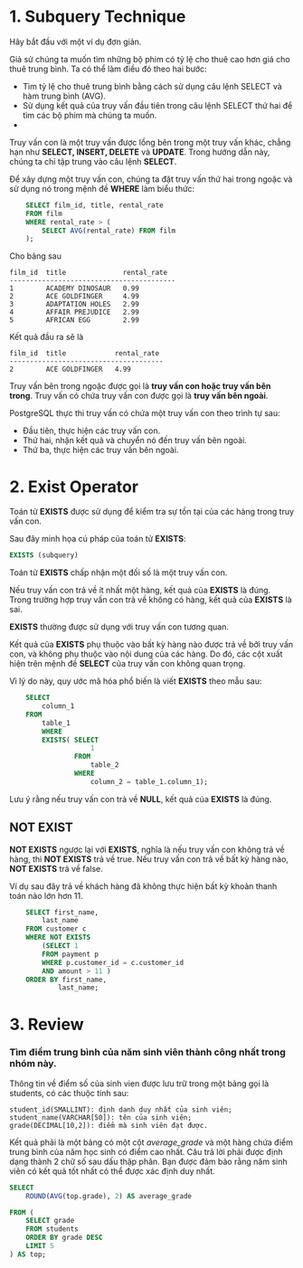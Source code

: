 # 1. Subquery Technique

Hãy bắt đầu với một ví dụ đơn giản.

Giả sử chúng ta muốn tìm những bộ phim có tỷ lệ cho thuê cao hơn giá cho thuê trung bình. Ta có thể làm điều đó theo hai bước:
- Tìm tỷ lệ cho thuê trung bình bằng cách sử dụng câu lệnh SELECT và hàm trung bình (AVG).
- Sử dụng kết quả của truy vấn đầu tiên trong câu lệnh SELECT thứ hai để tìm các bộ phim mà chúng ta muốn.
- 
Truy vấn con là một truy vấn được lồng bên trong một truy vấn khác, chẳng hạn như **SELECT, INSERT, DELETE** và **UPDATE**. Trong hướng dẫn này, chúng ta chỉ tập trung vào câu lệnh **SELECT**.

Để xây dựng một truy vấn con, chúng ta đặt truy vấn thứ hai trong ngoặc và sử dụng nó trong mệnh đề **WHERE** làm biểu thức:
```sql
    SELECT film_id, title, rental_rate
    FROM film
    WHERE rental_rate > (
        SELECT AVG(rental_rate) FROM film
    );
```
Cho bảng sau
```
film_id  title              rental_rate
-----------------------------------------
1        ACADEMY DINOSAUR   0.99
2        ACE GOLDFINGER     4.99
3        ADAPTATION HOLES   2.99
4        AFFAIR PREJUDICE   2.99
5        AFRICAN EGG        2.99
```
Kết quả đầu ra sẽ là
```
film_id  title            rental_rate
--------------------------------------
2        ACE GOLDFINGER   4.99
```

Truy vấn bên trong ngoặc được gọi là **truy vấn con hoặc truy vấn bên trong**. 
Truy vấn có chứa truy vấn con được gọi là **truy vấn bên ngoài**.

PostgreSQL thực thi truy vấn có chứa một truy vấn con theo trình tự sau:
- Đầu tiên, thực hiện các truy vấn con.
- Thứ hai, nhận kết quả và chuyển nó đến truy vấn bên ngoài.
- Thứ ba, thực hiện các truy vấn bên ngoài.

# 2. Exist Operator

Toán tử **EXISTS** được sử dụng để kiểm tra sự tồn tại của các hàng trong truy vấn con.

Sau đây minh họa cú pháp của toán tử **EXISTS**:
```sql
EXISTS (subquery)
```
Toán tử **EXISTS** chấp nhận một đối số là một truy vấn con.

Nếu truy vấn con trả về ít nhất một hàng, kết quả của **EXISTS** là đúng. Trong trường hợp truy vấn con trả về không có hàng, kết quả của **EXISTS** là sai.

**EXISTS** thường được sử dụng với truy vấn con tương quan.

Kết quả của **EXISTS** phụ thuộc vào bất kỳ hàng nào được trả về bởi truy vấn con, và không phụ thuộc vào nội dung của các hàng. Do đó, các cột xuất hiện trên mệnh đề **SELECT** của truy vấn con không quan trọng.

Vì lý do này, quy ước mã hóa phổ biến là viết **EXISTS** theo mẫu sau:
```sql
    SELECT 
        column_1 
    FROM 
        table_1
        WHERE 
        EXISTS( SELECT 
                    1 
                FROM 
                    table_2 
                WHERE 
                    column_2 = table_1.column_1);
```
Lưu ý rằng nếu truy vấn con trả về **NULL**, kết quả của **EXISTS** là đúng.

## NOT EXIST
**NOT EXISTS** ngược lại với **EXISTS**, nghĩa là nếu truy vấn con không trả về hàng, thì **NOT EXISTS** trả về true. Nếu truy vấn con trả về bất kỳ hàng nào, **NOT EXISTS** trả về false.

Ví dụ sau đây trả về khách hàng đã không thực hiện bất kỳ khoản thanh toán nào lớn hơn 11.
```sql
    SELECT first_name,
        last_name
    FROM customer c
    WHERE NOT EXISTS
        (SELECT 1
        FROM payment p
        WHERE p.customer_id = c.customer_id
        AND amount > 11 )
    ORDER BY first_name,
            last_name;
```

# 3. Review
### Tìm điểm trung bình của năm sinh viên thành công nhất trong nhóm này.

Thông tin về điểm số của sinh vien được lưu trữ trong một bảng gọi là students, có các thuộc tính sau:
```
student_id(SMALLINT): định danh duy nhất của sinh viên;
student_name(VARCHAR[50]): tên của sinh viên;
grade(DECIMAL[10,2]): điểm mà sinh viên đạt được.
```
Kết quả phải là một bảng có một cột *average_grade* và một hàng chứa điểm trung bình của năm học sinh có điểm cao nhất. Câu trả lời phải được định dạng thành 2 chữ số sau dấu thập phân. Bạn được đảm bảo rằng năm sinh viên có kết quả tốt nhất có thể được xác định duy nhất.

```sql
SELECT 
    ROUND(AVG(top.grade), 2) AS average_grade

FROM (
    SELECT grade
    FROM students
    ORDER BY grade DESC
    LIMIT 5
) AS top;
```